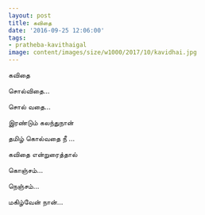 ```yaml
---
layout: post
title: கவிதை
date: '2016-09-25 12:06:00'
tags:
- pratheba-kavithaigal
image: content/images/size/w1000/2017/10/kavidhai.jpg
---
```


கவிதை

சொல்விதை…  

சொல் வதை…  

இரண்டும் கலந்துநான்  

தமிழ் கொல்வதை நீ …  

கவிதை என்றுரைத்தால்  

கொஞ்சம்…  

நெஞ்சம்…  

மகிழ்வேன் நான்…
